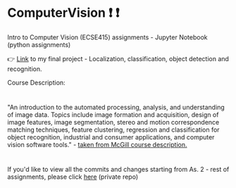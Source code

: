 # ComputerVision :exclamation: :exclamation:
Intro to Computer Vision (ECSE415) assignments - Jupyter Notebook (python assignments)

:point_right: <a href="https://github.com/nayemalam/Computer_Vision_Final_Project">Link</a> to my final project - Localization, classification, object detection and recognition.

Course Description: 
#
"An introduction to the automated processing, analysis, and understanding of image data. Topics include image formation and acquisition, design of image features, image segmentation, stereo and motion correspondence matching techniques, feature clustering, regression and classification for object recognition, industrial and consumer applications, and computer vision software tools." - <a href="https://www.mcgill.ca/study/2018-2019/courses/ecse-415">taken from McGill course description.</a>
#
If you'd like to view all the commits and changes starting from As. 2 - rest of assignments, please click <a href="https://github.com/nayemalam/LiveProjects">here</a>  (private repo)
